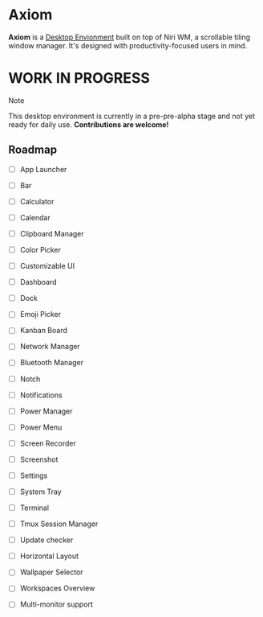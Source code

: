 # Axiom

**Axiom** is a [Desktop Envionment](https://en.wikipedia.org/wiki/Desktop_environment) built on top of Niri WM, a scrollable tiling window manager. It's designed with productivity-focused users in mind.

# WORK IN PROGRESS
> [!NOTE]  
> This desktop environment is currently in a pre-pre-alpha stage and not yet ready for daily use.
**Contributions are welcome!**

## Roadmap

- [ ] App Launcher
- [ ] Bar
- [ ] Calculator
- [ ] Calendar
- [ ] Clipboard Manager
- [ ] Color Picker
- [ ] Customizable UI
- [ ] Dashboard
- [ ] Dock
- [ ] Emoji Picker
- [ ] Kanban Board
- [ ] Network Manager
- [ ] Bluetooth Manager
- [ ] Notch
- [ ] Notifications
- [ ] Power Manager
- [ ] Power Menu
- [ ] Screen Recorder
- [ ] Screenshot
- [ ] Settings
- [ ] System Tray
- [ ] Terminal
- [ ] Tmux Session Manager
- [ ] Update checker
- [ ] Horizontal Layout
- [ ] Wallpaper Selector
- [ ] Workspaces Overview
- [ ] Multi-monitor support

